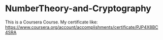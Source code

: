 # NumberTheory-and-Cryptography

This is a Coursera Course.
My certificate like: https://www.coursera.org/account/accomplishments/certificate/PJP4X8BC4SRA
